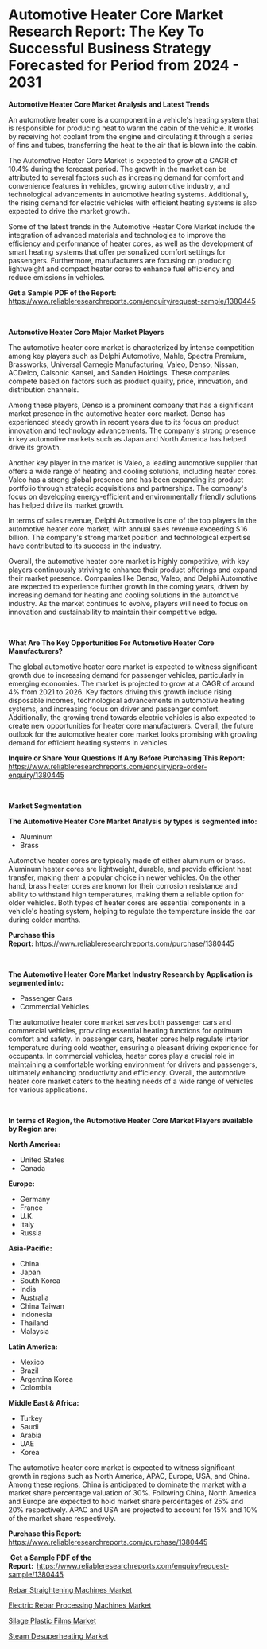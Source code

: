 <p><h1>Automotive Heater Core Market Research Report: The Key To Successful Business Strategy Forecasted for Period from 2024 - 2031</h1></p><p><strong>Automotive Heater Core Market Analysis and Latest Trends</strong></p>
<p><p>An automotive heater core is a component in a vehicle's heating system that is responsible for producing heat to warm the cabin of the vehicle. It works by receiving hot coolant from the engine and circulating it through a series of fins and tubes, transferring the heat to the air that is blown into the cabin.</p><p>The Automotive Heater Core Market is expected to grow at a CAGR of 10.4% during the forecast period. The growth in the market can be attributed to several factors such as increasing demand for comfort and convenience features in vehicles, growing automotive industry, and technological advancements in automotive heating systems. Additionally, the rising demand for electric vehicles with efficient heating systems is also expected to drive the market growth.</p><p>Some of the latest trends in the Automotive Heater Core Market include the integration of advanced materials and technologies to improve the efficiency and performance of heater cores, as well as the development of smart heating systems that offer personalized comfort settings for passengers. Furthermore, manufacturers are focusing on producing lightweight and compact heater cores to enhance fuel efficiency and reduce emissions in vehicles.</p></p>
<p><strong>Get a Sample PDF of the Report:&nbsp;</strong> <a href="https://www.reliableresearchreports.com/enquiry/request-sample/1380445">https://www.reliableresearchreports.com/enquiry/request-sample/1380445</a></p>
<p>&nbsp;</p>
<p><strong>Automotive Heater Core Major Market Players</strong></p>
<p><p>The automotive heater core market is characterized by intense competition among key players such as Delphi Automotive, Mahle, Spectra Premium, Brassworks, Universal Carnegie Manufacturing, Valeo, Denso, Nissan, ACDelco, Calsonic Kansei, and Sanden Holdings. These companies compete based on factors such as product quality, price, innovation, and distribution channels.</p><p>Among these players, Denso is a prominent company that has a significant market presence in the automotive heater core market. Denso has experienced steady growth in recent years due to its focus on product innovation and technology advancements. The company's strong presence in key automotive markets such as Japan and North America has helped drive its growth.</p><p>Another key player in the market is Valeo, a leading automotive supplier that offers a wide range of heating and cooling solutions, including heater cores. Valeo has a strong global presence and has been expanding its product portfolio through strategic acquisitions and partnerships. The company's focus on developing energy-efficient and environmentally friendly solutions has helped drive its market growth.</p><p>In terms of sales revenue, Delphi Automotive is one of the top players in the automotive heater core market, with annual sales revenue exceeding $16 billion. The company's strong market position and technological expertise have contributed to its success in the industry.</p><p>Overall, the automotive heater core market is highly competitive, with key players continuously striving to enhance their product offerings and expand their market presence. Companies like Denso, Valeo, and Delphi Automotive are expected to experience further growth in the coming years, driven by increasing demand for heating and cooling solutions in the automotive industry. As the market continues to evolve, players will need to focus on innovation and sustainability to maintain their competitive edge.</p></p>
<p>&nbsp;</p>
<p><strong>What Are The Key Opportunities For Automotive Heater Core Manufacturers?</strong></p>
<p><p>The global automotive heater core market is expected to witness significant growth due to increasing demand for passenger vehicles, particularly in emerging economies. The market is projected to grow at a CAGR of around 4% from 2021 to 2026. Key factors driving this growth include rising disposable incomes, technological advancements in automotive heating systems, and increasing focus on driver and passenger comfort. Additionally, the growing trend towards electric vehicles is also expected to create new opportunities for heater core manufacturers. Overall, the future outlook for the automotive heater core market looks promising with growing demand for efficient heating systems in vehicles.</p></p>
<p><strong>Inquire or Share Your Questions If Any Before Purchasing This Report:</strong> <a href="https://www.reliableresearchreports.com/enquiry/pre-order-enquiry/1380445">https://www.reliableresearchreports.com/enquiry/pre-order-enquiry/1380445</a></p>
<p>&nbsp;</p>
<p><strong>Market Segmentation</strong></p>
<p><strong>The Automotive Heater Core Market Analysis by types is segmented into:</strong></p>
<p><ul><li>Aluminum</li><li>Brass</li></ul></p>
<p><p>Automotive heater cores are typically made of either aluminum or brass. Aluminum heater cores are lightweight, durable, and provide efficient heat transfer, making them a popular choice in newer vehicles. On the other hand, brass heater cores are known for their corrosion resistance and ability to withstand high temperatures, making them a reliable option for older vehicles. Both types of heater cores are essential components in a vehicle's heating system, helping to regulate the temperature inside the car during colder months.</p></p>
<p><strong>Purchase this Report:&nbsp;</strong><a href="https://www.reliableresearchreports.com/purchase/1380445">https://www.reliableresearchreports.com/purchase/1380445</a></p>
<p>&nbsp;</p>
<p><strong>The Automotive Heater Core Market Industry Research by Application is segmented into:</strong></p>
<p><ul><li>Passenger Cars</li><li>Commercial Vehicles</li></ul></p>
<p><p>The automotive heater core market serves both passenger cars and commercial vehicles, providing essential heating functions for optimum comfort and safety. In passenger cars, heater cores help regulate interior temperature during cold weather, ensuring a pleasant driving experience for occupants. In commercial vehicles, heater cores play a crucial role in maintaining a comfortable working environment for drivers and passengers, ultimately enhancing productivity and efficiency. Overall, the automotive heater core market caters to the heating needs of a wide range of vehicles for various applications.</p></p>
<p>&nbsp;</p>
<p><strong>In terms of Region, the Automotive Heater Core Market Players available by Region are:</strong></p>
<p>
    <p> <strong> North America: </strong>
        <ul>
            <li>United States</li>
            <li>Canada</li>
        </ul>
        </p> 
    <p> <strong> Europe: </strong>
        <ul>
            <li>Germany</li>
            <li>France</li>
            <li>U.K.</li>
            <li>Italy</li>
            <li>Russia</li>
        </ul>
        </p> 
    <p> <strong> Asia-Pacific: </strong>
        <ul>
            <li>China</li>
            <li>Japan</li>
            <li>South Korea</li>
            <li>India</li>
            <li>Australia</li>
            <li>China Taiwan</li>
            <li>Indonesia</li>
            <li>Thailand</li>
            <li>Malaysia</li>
        </ul>
        </p> 
    <p> <strong> Latin America: </strong>
        <ul>
            <li>Mexico</li>
            <li>Brazil</li>
            <li>Argentina Korea</li>
            <li>Colombia</li>
        </ul>
        </p> 
    <p> <strong> Middle East & Africa: </strong>
        <ul>
            <li>Turkey</li>
            <li>Saudi</li>
            <li>Arabia</li>
            <li>UAE</li>
            <li>Korea</li>
        </ul>
    </p>
    </p>
<p><p>The automotive heater core market is expected to witness significant growth in regions such as North America, APAC, Europe, USA, and China. Among these regions, China is anticipated to dominate the market with a market share percentage valuation of 30%. Following China, North America and Europe are expected to hold market share percentages of 25% and 20% respectively. APAC and USA are projected to account for 15% and 10% of the market share respectively.</p></p>
<p><strong>Purchase this Report: </strong><a href="https://www.reliableresearchreports.com/purchase/1380445">https://www.reliableresearchreports.com/purchase/1380445</a></p>
<p>&nbsp;<strong>Get a Sample PDF of the Report:&nbsp;&nbsp;</strong><a href="https://www.reliableresearchreports.com/enquiry/request-sample/1380445">https://www.reliableresearchreports.com/enquiry/request-sample/1380445</a></p>
<p><strong></strong></p>
<p><p><a href="https://view.publitas.com/reportprime-1/rebar-straightening-machines-market-research-report-provides-critical-insights-that-can-help-shape-business-development-and-investment-strategies/">Rebar Straightening Machines Market</a></p><p><a href="https://view.publitas.com/reportprime-1/electric-rebar-processing-machines-market-size-share-trends-analysis-report-by-material-by-type-by-end-user-by-region-and-segment-forecasts-2023-2030/">Electric Rebar Processing Machines Market</a></p><p><a href="https://view.publitas.com/reportprime-1/silage-plastic-films-market-size-focuses-on-market-dynamics-in-depth-analysis-and-future-projections-of-its-market-forecasted-for-period-from-2023-to-2030/">Silage Plastic Films Market</a></p><p><a href="https://unruly-ladybug-44b.notion.site/Steam-Desuperheating-Market-Research-Report-Provides-thorough-Industry-Overview-which-offers-an-In--b175fdee7d4e40d5b816007acf058bf6">Steam Desuperheating Market</a></p></p>